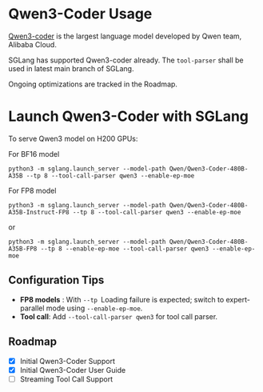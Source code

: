 # Qwen3-Coder Usage
[Qwen3-coder](https://github.com/QwenLM/Qwen3) is the largest language model developed by Qwen team, Alibaba Cloud.

SGLang has supported Qwen3-coder already. The `tool-parser` shall be used in latest main branch of SGLang. 

Ongoing optimizations are tracked in the Roadmap. 

# Launch Qwen3-Coder with SGLang

To serve Qwen3 model on H200 GPUs:

For BF16 model

```
python3 -m sglang.launch_server --model-path Qwen/Qwen3-Coder-480B-A35B --tp 8 --tool-call-parser qwen3 --enable-ep-moe
```

For FP8 model

```
python3 -m sglang.launch_server --model-path Qwen/Qwen3-Coder-480B-A35B-Instruct-FP8 --tp 8 --tool-call-parser qwen3 --enable-ep-moe
```

or

```
python3 -m sglang.launch_server --model-path Qwen/Qwen3-Coder-480B-A35B-FP8 --tp 8 --enable-ep-moe --tool-call-parser qwen3 --enable-ep-moe
```

## Configuration Tips
* **FP8 models** : With `--tp` Loading failure is expected; switch to expert-parallel mode using ```--enable-ep-moe```.
* **Tool call**: Add ```--tool-call-parser qwen3``` for tool call parser. 

## Roadmap
* [x] Initial Qwen3-Coder Support
* [x] Initial Qwen3-Coder User Guide
* [ ] Streaming Tool Call Support
